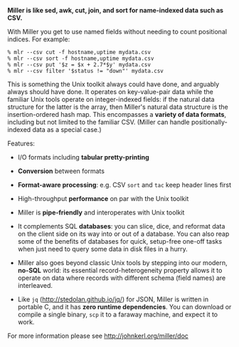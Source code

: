 **Miller is like sed, awk, cut, join, and sort for name-indexed data such as CSV.**

With Miller you get to use named fields without needing to count positional indices. For example:

```
% mlr --csv cut -f hostname,uptime mydata.csv
% mlr --csv sort -f hostname,uptime mydata.csv
% mlr --csv put '$z = $x + 2.7*$y' mydata.csv
% mlr --csv filter '$status != "down"' mydata.csv
```

This is something the Unix toolkit always could have done, and arguably always should have done.  It operates on key-value-pair data while the familiar Unix tools operate on integer-indexed fields: if the natural data structure for the latter is the array, then Miller's natural data structure is the insertion-ordered hash map.  This encompasses a **variety of data formats**, including but not limited to the familiar CSV.  (Miller can handle positionally-indexed data as a special case.) 

Features:

* I/O formats including **tabular pretty-printing**

* **Conversion** between formats

* **Format-aware processing**: e.g. CSV `sort` and `tac` keep header lines first

* High-throughput **performance** on par with the Unix toolkit

* Miller is **pipe-friendly** and interoperates with Unix toolkit

* It complements SQL **databases**: you can slice, dice, and reformat data on the client side on its way into or out of a database. You can also reap some of the benefits of databases for quick, setup-free one-off tasks when just need to query some data in disk files in a hurry.

* Miller also goes beyond classic Unix tools by stepping into our modern, **no-SQL** world: its essential record-heterogeneity property allows it to operate on data where records with different schema (field names) are interleaved.

* Like `jq` (http://stedolan.github.io/jq/) for JSON, Miller is written in portable C, and it has **zero runtime dependencies**. You can download or compile a single binary, `scp` it to a faraway machine, and expect it to work.

For more information please see http://johnkerl.org/miller/doc
